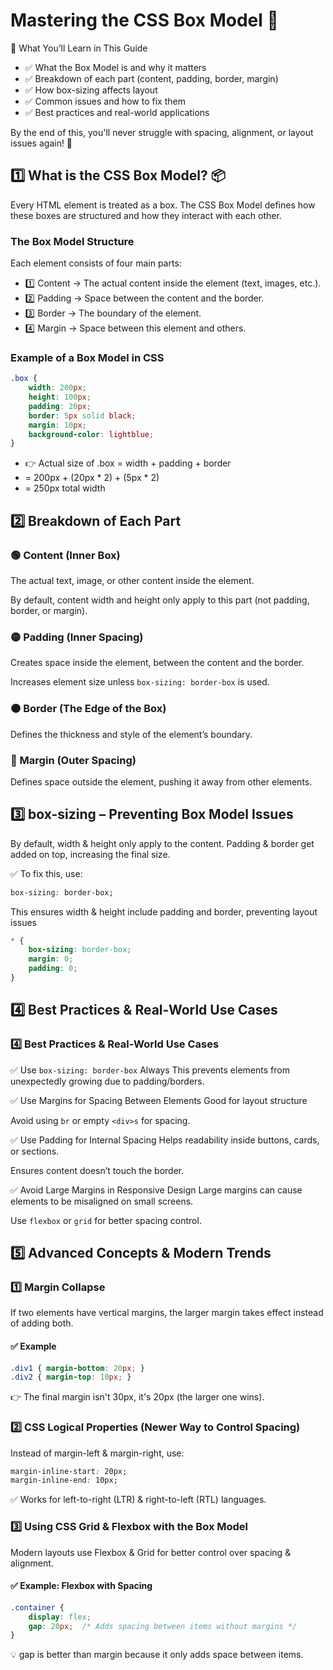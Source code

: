 # Mastering the CSS Box Model 🎯     

📌 What You’ll Learn in This Guide
 
- ✅ What the Box Model is and why it matters
- ✅ Breakdown of each part (content, padding, border, margin)
- ✅ How box-sizing affects layout
- ✅ Common issues and how to fix them
- ✅ Best practices and real-world applications

By the end of this, you'll never struggle with spacing, alignment, or layout issues again! 🚀

## 1️⃣ What is the CSS Box Model? 📦

Every HTML element is treated as a box. The CSS Box Model defines how these boxes are structured and how they interact with each other.

### The Box Model Structure

Each element consists of four main parts:

- 1️⃣ Content → The actual content inside the element (text, images, etc.).
- 2️⃣ Padding → Space between the content and the border.
- 3️⃣ Border → The boundary of the element.
- 4️⃣ Margin → Space between this element and others.


### Example of a Box Model in CSS

```css
.box {
    width: 200px;
    height: 100px;
    padding: 20px;
    border: 5px solid black;
    margin: 10px;
    background-color: lightblue;
}
```
- 👉 Actual size of .box = width + padding + border
- = 200px + (20px * 2) + (5px * 2)
- = 250px total width

## 2️⃣ Breakdown of Each Part

### 🟢 Content (Inner Box)
The actual text, image, or other content inside the element.

By default, content width and height only apply to this part (not padding, border, or margin).

### 🟡 Padding (Inner Spacing)

Creates space inside the element, between the content and the border.

Increases element size unless `box-sizing: border-box` is used.

### 🟠 Border (The Edge of the Box)

Defines the thickness and style of the element’s boundary.

### 🔴 Margin (Outer Spacing)

Defines space outside the element, pushing it away from other elements.

## 3️⃣ box-sizing – Preventing Box Model Issues

By default, width & height only apply to the content. Padding & border get added on top, increasing the final size.

✅ To fix this, use:

```css
box-sizing: border-box;
```
This ensures width & height include padding and border, preventing layout issues

```css
* {
    box-sizing: border-box;
    margin: 0;
    padding: 0;
}
```

## 4️⃣ Best Practices & Real-World Use Cases

### 4️⃣ Best Practices & Real-World Use Cases

✅ Use `box-sizing: border-box` Always
This prevents elements from unexpectedly growing due to padding/borders.

✅ Use Margins for Spacing Between Elements
Good for layout structure

Avoid using `br` or empty `<div>s` for spacing.

✅ Use Padding for Internal Spacing
Helps readability inside buttons, cards, or sections.

Ensures content doesn’t touch the border.

✅ Avoid Large Margins in Responsive Design
Large margins can cause elements to be misaligned on small screens.

Use `flexbox` or `grid` for better spacing control.

## 5️⃣ Advanced Concepts & Modern Trends

### 1️⃣ Margin Collapse

If two elements have vertical margins, the larger margin takes effect instead of adding both.

#### ✅ Example

```css
.div1 { margin-bottom: 20px; }
.div2 { margin-top: 10px; }
```

👉 The final margin isn't 30px, it's 20px (the larger one wins).

### 2️⃣ CSS Logical Properties (Newer Way to Control Spacing)

Instead of margin-left & margin-right, use:

```css
margin-inline-start: 20px;
margin-inline-end: 10px;
```

✅ Works for left-to-right (LTR) & right-to-left (RTL) languages.

### 3️⃣ Using CSS Grid & Flexbox with the Box Model

Modern layouts use Flexbox & Grid for better control over spacing & alignment.

#### ✅ Example: Flexbox with Spacing

```css
.container {
    display: flex;
    gap: 20px;  /* Adds spacing between items without margins */
}
```

💡 gap is better than margin because it only adds space between items.

 



